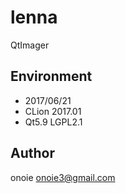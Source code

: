 # lenna
QtImager

Environment
------

* 2017/06/21
* CLion 2017.01
* Qt5.9 LGPL2.1

Author
------

onoie <onoie3@gmail.com>
